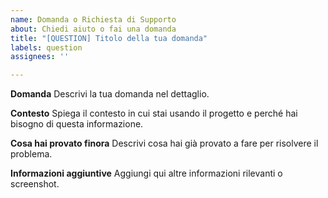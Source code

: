 ```yaml
---
name: Domanda o Richiesta di Supporto
about: Chiedi aiuto o fai una domanda
title: "[QUESTION] Titolo della tua domanda"
labels: question
assignees: ''

---
```


**Domanda**
Descrivi la tua domanda nel dettaglio.

**Contesto**
Spiega il contesto in cui stai usando il progetto e perché hai bisogno di questa informazione.

**Cosa hai provato finora**
Descrivi cosa hai già provato a fare per risolvere il problema.

**Informazioni aggiuntive**
Aggiungi qui altre informazioni rilevanti o screenshot.
